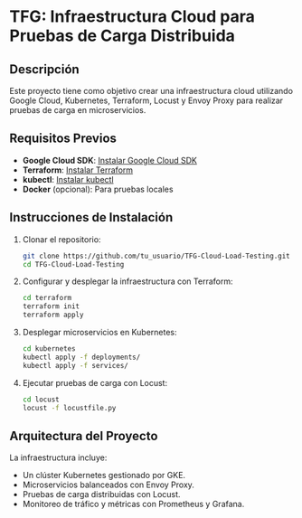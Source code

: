 # TFG: Infraestructura Cloud para Pruebas de Carga Distribuida

## Descripción
Este proyecto tiene como objetivo crear una infraestructura cloud utilizando Google Cloud, Kubernetes, Terraform, Locust y Envoy Proxy para realizar pruebas de carga en microservicios.

## Requisitos Previos
- **Google Cloud SDK**: [Instalar Google Cloud SDK](https://cloud.google.com/sdk/docs/install)
- **Terraform**: [Instalar Terraform](https://learn.hashicorp.com/tutorials/terraform/install-cli)
- **kubectl**: [Instalar kubectl](https://kubernetes.io/docs/tasks/tools/install-kubectl/)
- **Docker** (opcional): Para pruebas locales

## Instrucciones de Instalación
1. Clonar el repositorio:
    ```bash
    git clone https://github.com/tu_usuario/TFG-Cloud-Load-Testing.git
    cd TFG-Cloud-Load-Testing
    ```

2. Configurar y desplegar la infraestructura con Terraform:
    ```bash
    cd terraform
    terraform init
    terraform apply
    ```

3. Desplegar microservicios en Kubernetes:
    ```bash
    cd kubernetes
    kubectl apply -f deployments/
    kubectl apply -f services/
    ```

4. Ejecutar pruebas de carga con Locust:
    ```bash
    cd locust
    locust -f locustfile.py
    ```

## Arquitectura del Proyecto
La infraestructura incluye:
- Un clúster Kubernetes gestionado por GKE.
- Microservicios balanceados con Envoy Proxy.
- Pruebas de carga distribuidas con Locust.
- Monitoreo de tráfico y métricas con Prometheus y Grafana.
